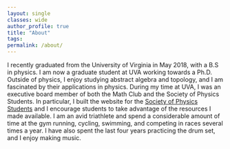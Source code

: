 ```yaml
---
layout: single
classes: wide
author_profile: true
title: "About"
tags:
permalink: /about/
---
```


I recently graduated from the University of Virginia in May 2018, with a B.S in physics. I am now a graduate student at UVA working towards a Ph.D. Outside of physics, I enjoy studying abstract algebra and topology, and I am fascinated by their applications in physics. During my time at UVA, I was an executive board member of both the Math Club and the Society of Physics Students. In particular, I built the website for the [Society of Physics Students](https://spsatuva.github.io/) and I encourage students to take advantage of the resources I made available. I am an avid triathlete and spend a considerable amount of time at the gym running, cycling, swimming, and competing in races several times a year. I have also spent the last four years practicing the drum set, and I enjoy making music. 
